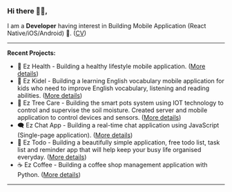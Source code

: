 ### Hi there 👋🏼,
I am a **Developer** having interest in Building Mobile Application (React Native/iOS/Android) 📱. ([CV](https://drive.google.com/file/d/1NUzlqL07E3JHV_PpdvgZ8A6lD4T-G1gO/))

---

**Recent Projects:**
- 💓 Ez Health - Building a healthy lifestyle mobile application. ([More details](https://github.com/ezratech/ezhealth))
- 📖 Ez Kidel - Building a learning English vocabulary mobile application for kids who need to improve English vocabulary, listening and reading abilities. ([More details](https://github.com/ezratech/ezkidel))
- 🌱 Ez Tree Care - Building the smart pots system using IOT technology to control and supervise the soil moisture. Created server and mobile application to control devices and sensors. ([More details](https://github.com/nguyensonhai/eztreecare))
- 🗨️ Ez Chat App - Building a real-time chat application using JavaScript (Single-page application). ([More details](https://github.com/nguyensonhai/ezchatapp))
- 📝 Ez Todo - Building a beautifully simple application, free todo list, task list and reminder app that will help keep your busy life organised everyday. ([More details](https://github.com/nguyensonhai/eztodo))
- ☕ Ez Coffee - Building a coffee shop management application with Python. ([More details](https://github.com/nguyensonhai/ezcoffee))

---
